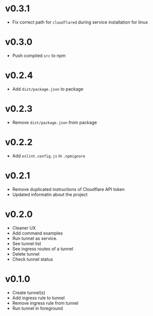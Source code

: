 # v0.3.1
- Fix correct path for `cloudflared` during service installation for linux

# v0.3.0
- Push compiled `src` to npm

# v0.2.4
- Add `dist/package.json` to package

# v0.2.3
- Remove `dist/package.json` from package

# v0.2.2
- Add `eslint.config.js` in `.npmignore`

# v0.2.1
- Remove duplicated instructions of Cloudflare API token
- Updated informatin about the project

# v0.2.0

- Cleaner UX
- Add command examples
- Run tunnel as service.
- See tunnel list
- See ingress routes of a tunnel
- Delete tunnel
- Check tunnel status

# v0.1.0

- Create tunnel(s)
- Add ingress rule to tunnel
- Remove ingress rule from tunnel
- Run tunnel in foreground
